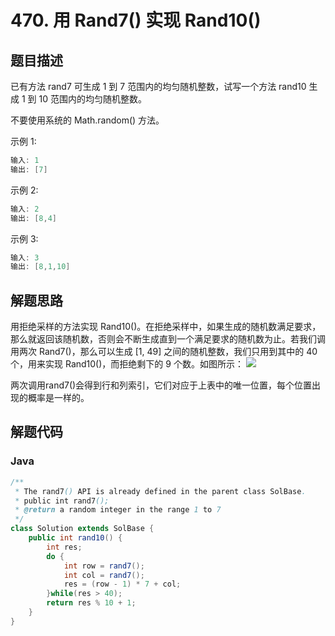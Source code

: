 # 470. 用 Rand7() 实现 Rand10()

## 题目描述

已有方法 rand7 可生成 1 到 7 范围内的均匀随机整数，试写一个方法 rand10 生成 1 到 10 范围内的均匀随机整数。

不要使用系统的 Math.random() 方法。


示例 1:
```java
输入: 1
输出: [7]
```
示例 2:
```java
输入: 2
输出: [8,4]
```
示例 3:
```java
输入: 3
输出: [8,1,10]
```

## 解题思路

用拒绝采样的方法实现 Rand10()。在拒绝采样中，如果生成的随机数满足要求，那么就返回该随机数，否则会不断生成直到一个满足要求的随机数为止。若我们调用两次 Rand7()，那么可以生成 [1, 49] 之间的随机整数，我们只用到其中的 40 个，用来实现 Rand10()，而拒绝剩下的 9 个数。如图所示：
![](https://pic.leetcode-cn.com/Figures/470/rejectionSamplingTable.png)

两次调用rand7()会得到行和列索引，它们对应于上表中的唯一位置，每个位置出现的概率是一样的。

## 解题代码

### Java

```java
/**
 * The rand7() API is already defined in the parent class SolBase.
 * public int rand7();
 * @return a random integer in the range 1 to 7
 */
class Solution extends SolBase {
    public int rand10() {
        int res;
        do {
            int row = rand7();
            int col = rand7();
            res = (row - 1) * 7 + col;
        }while(res > 40);
        return res % 10 + 1;
    }
}
```


